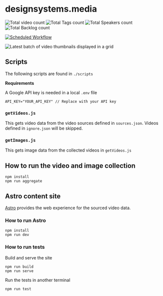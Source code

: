 # designsystems.media

![Total video count](https://img.shields.io/badge/dynamic/json?url=https%3A%2F%2Fdesignsystems.media%2Fapi%2Fstats.json&query=stats.totalPosts&label=Videos)
![Total Tags count](https://img.shields.io/badge/dynamic/json?url=https%3A%2F%2Fdesignsystems.media%2Fapi%2Fstats.json&query=stats.totalTags&label=Tags)
![Total Speakers count](https://img.shields.io/badge/dynamic/json?url=https%3A%2F%2Fdesignsystems.media%2Fapi%2Fstats.json&query=stats.totalSpeakers&label=Speakers)
![Total Backlog count](https://img.shields.io/badge/dynamic/json?url=https%3A%2F%2Fdesignsystems.media%2Fapi%2Fstats.json&query=stats.backlog&label=Backlog)


[![Scheduled Workflow](https://github.com/DesignSystemsCollective/designsystems.media/actions/workflows/schedule.yml/badge.svg?branch=main&event=schedule)](https://github.com/DesignSystemsCollective/designsystems.media/actions/workflows/schedule.yml)

![Latest batch of video thumbnails displayed in a grid](https://designsystems.media/social/dsm-linkedin-1200x627.jpg)

## Scripts

The following scripts are found in `./scripts`

**Requirements**

A Google API key is needed in a local `.env` file

```
API_KEY="YOUR_API_KEY" // Replace with your API key
```

### `getVideos.js`

This gets video data from the video sources defined in `sources.json`. Videos defined in `ignore.json` will be skipped.

### `getImages.js`

This gets image data from the collected videos in `getVideos.js`

## How to run the video and image collection

```
npm install
npm run aggregate
```

## Astro content site

[Astro](https://astro.build/) provides the web experience for the sourced video data.

### How to run Astro

```
npm install
npm run dev
```

### How to run tests

Build and serve the site

```
npm run build
npm run serve
```

Run the tests in another terminal

```
npm run test
```
